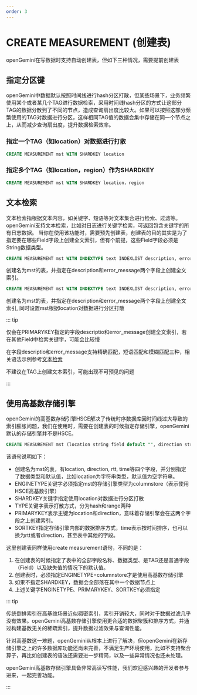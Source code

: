 ```yaml
---
order: 3
---
```


# CREATE MEASUREMENT (创建表)

openGemini在写数据时支持自动创建表，但如下三种情况，需要提前创建表

## 指定分区键
openGemini中数据默认按照时间线进行hash分区打散，但某些场景下，业务频繁使用某个或者某几个TAG进行数据检索，采用时间线hash分区的方式让这部分TAG的数据分散到了不同的节点，造成查询扇出度比较大。如果可以按照这部分频繁使用的TAG对数据进行分区，这样相同TAG值的数据会集中存储在同一个节点之上，从而减少查询扇出度，提升数据检索效率。

### 指定一个TAG（如location）对数据进行打散
```sql
CREATE MEASUREMENT mst WITH SHARDKEY location
```
### 指定多个TAG（如location，region）作为SHARDKEY
```sql
CREATE MEASUREMENT mst WITH SHARDKEY location，region
```

## 文本检索
文本检索指根据文本内容，如关键字、短语等对文本集合进行检索、过滤等。openGemini支持文本检索，比如对日志进行关键字检索，可返回包含关键字的所有日志数据。
当你在使用该功能时，需要预先创建表，创建表的目的其实是为了指定要在哪些Field字段上创建全文索引，但有个前提，这些Field字段必须是String数据类型。
```sql
CREATE MEASUREMENT mst WITH INDEXTYPE text INDEXLIST description, error_message
```
创建名为mst的表，并指定在description和error_message两个字段上创建全文索引。

```sql
CREATE MEASUREMENT mst WITH INDEXTYPE text INDEXLIST description, error_message SHARDKEY location
```
创建名为mst的表，并指定在description和error_message两个字段上创建全文索引, 同时设置mst根据location对数据进行分区打散  

::: tip

仅会在PRIMARYKEY指定的字段descriptio和error_message创建全文索引，若在其他Field中检索关键字，可能会比较慢  

在字段descriptio和error_message支持精确匹配，短语匹配和模糊匹配三种，相关语法示例参考[文本检索](./text_retrieval.md)  

不建议在TAG上创建文本索引，可能出现不可预见的问题  

:::

## 使用高基数存储引擎
openGemini的高基数存储引擎HSCE解决了传统时序数据库因时间线过大导致的索引膨胀问题，我们在使用时，需要在创建表的时候指定存储引擎，openGemini默认的存储引擎并不是HSCE。
```sql
CREATE MEASUREMENT mst (location string field default "", direction string field default "", rtt int field default 0, time int field default 0,) WITH ENGINETYPE = columnstore SHARDKEY location TYPE hash PRIMARYKEY location, direction SORTKEY time
```
该语句说明如下：
- 创建名为mst的表，有location, direction, rtt, time等四个字段，并分别指定了数据类型和默认值，比如location为字符串类型，默认值为空字符串。
- ENGINETYPE关键字必须指定mst的存储引擎类型为columnstore（表示使用HSCE高基数引擎）
- SHARDKEY关键字指定使用location对数据进行分区打散
- TYPE关键字表示打散方式，分为hash和range两种
- PRIMARYKEY表示主键为location和direction，意味着存储引擎会在这两个字段之上创建索引。
- SORTKEY指定存储引擎内部的数据排序方式，time表示按时间排序，也可以换为rtt或者direction，甚至表中其他的字段。

这里创建表同样使用create measurement语句，不同的是：
1. 在创建表的时候指定了表中的全部字段名称、数据类型、是TAG还是普通字段（Field）以及缺失值的情况下的默认值。
2. 创建表时，必须指定ENGINETYPE=columnstore才是使用高基数存储引擎
3. 如果不指定SHARDKEY，数据会全部落在其中一个数据节点上
4. 上述关键字ENGINETYPE、PRIMARYKEY、SORTKEY必须指定

::: tip

传统倒排索引在高基维场景近似稠密索引，索引开销较大，同时对于数据过滤几乎没有效果。openGemini高基数存储引擎使用更合适的数据聚簇和排序方式，并通过构建基数无关的稀疏索引，提升数据过滤效果与查询性能。  

针对高基数这一难题，openGemini从根本上进行了解决，但openGemini在新存储引擎之上的许多数据库功能还尚未完善，不满足生产环境使用，比如不支持聚合算子，再比如创建表的语法还需要进一步精简，以及一些异常情况也还未处理。  

openGemini高基数存储引擎具备非常高读写性能，我们欢迎感兴趣的开发者参与进来，一起完善功能。

:::




